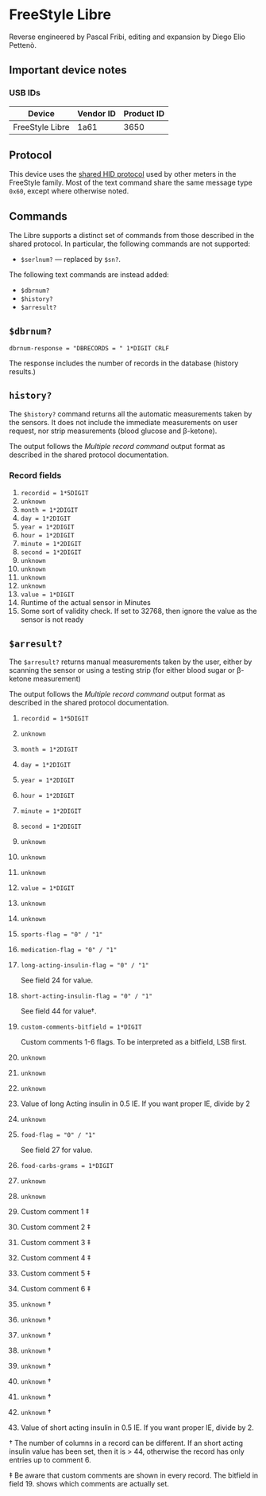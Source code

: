 # FreeStyle Libre

Reverse engineered by Pascal Fribi, editing and expansion by Diego Elio Pettenò.

## Important device notes

### USB IDs

| Device          | Vendor ID | Product ID |
| ---             | ---       | ---        |
| FreeStyle Libre | 1a61      | 3650       |

## Protocol

This device uses the [shared HID protocol](shared-hid-protocol) used by other
meters in the FreeStyle family. Most of the text command share the same message
type `0x60`, except where otherwise noted.

## Commands

The Libre supports a distinct set of commands from those described in the shared
protocol. In particular, the following commands are not supported:

  * `$serlnum?` — replaced by `$sn?`.

The following text commands are instead added:

  * `$dbrnum?`
  * `$history?`
  * `$arresult?`

## `$dbrnum?`

    dbrnum-response = "DBRECORDS = " 1*DIGIT CRLF

The response includes the number of records in the database (history results.)

## `history?`

The `$history?` command returns all the automatic measurements taken by the
sensors. It does not include the immediate measurements on user request, nor
strip measurements (blood glucose and β-ketone).

The output follows the *Multiple record command* output format as described in
the shared protocol documentation.

### Record fields

  1. `recordid = 1*5DIGIT`
  2. `unknown`
  3. `month = 1*2DIGIT`
  4. `day = 1*2DIGIT`
  5. `year = 1*2DIGIT`
  6. `hour = 1*2DIGIT`
  7. `minute = 1*2DIGIT`
  8. `second = 1*2DIGIT`
  9. `unknown`
  10. `unknown`
  11. `unknown`
  12. `unknown`
  13. `value = 1*DIGIT`
  14. Runtime of the actual sensor in Minutes
  15. Some sort of validity check. If set to 32768, then ignore the value as the
      sensor is not ready

## `$arresult?`

The `$arresult?` returns manual measurements taken by the user, either by
scanning the sensor or using a testing strip (for either blood sugar or β-ketone
measurement)

The output follows the *Multiple record command* output format as described in
the shared protocol documentation.

  1. `recordid = 1*5DIGIT`

  2. `unknown`

  3. `month = 1*2DIGIT`

  4. `day = 1*2DIGIT`

  5. `year = 1*2DIGIT`

  6. `hour = 1*2DIGIT`

  7. `minute = 1*2DIGIT`

  8. `second = 1*2DIGIT`

  9. `unknown`

  10. `unknown`

  11. `unknown`

  13. `value = 1*DIGIT`

  14. `unknown`

  15. `unknown`

  16. `sports-flag = "0" / "1"`

  17. `medication-flag = "0" / "1"`

  18. `long-acting-insulin-flag = "0" / "1"`

      See field 24 for value.

  19. `short-acting-insulin-flag = "0" / "1"`

      See field 44 for value†.

  20. `custom-comments-bitfield = 1*DIGIT`

      Custom comments 1-6 flags. To be interpreted as a bitfield, LSB first.

  21. `unknown`

  22. `unknown`

  23. `unknown`

  24. Value of long Acting insulin in 0.5 IE. If you want proper IE, divide by 2

  25. `unknown`

  26. `food-flag = "0" / "1"`

      See field 27 for value.

  27. `food-carbs-grams = 1*DIGIT`

  28. `unknown`

  29. `unknown`

  30. Custom comment 1 ‡

  31. Custom comment 2 ‡

  32. Custom comment 3 ‡

  33. Custom comment 4 ‡

  34. Custom comment 5 ‡

  35. Custom comment 6 ‡

  36. `unknown` †

  37. `unknown` †

  38. `unknown` †

  39. `unknown` †

  40. `unknown` †

  41. `unknown` †

  42. `unknown` †

  43. `unknown` †

  44. Value of short acting insulin in 0.5 IE. If you want proper IE, divide by 2.

† The number of columns in a record can be different. If an short acting insulin
value has been set, then it is > 44, otherwise the record has only entries up to
comment 6.

‡ Be aware that custom comments are shown in every record. The bitfield in
field 19. shows which comments are actually set.
